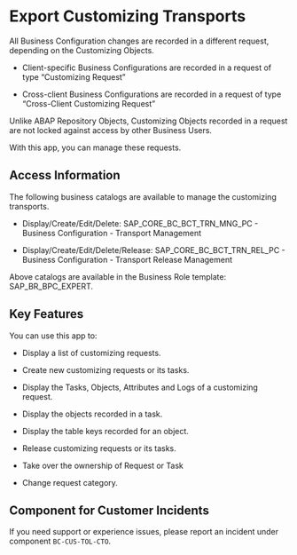 <!-- loiofa7366c3888848bd94566104ac52e627 -->

# Export Customizing Transports



All Business Configuration changes are recorded in a different request, depending on the Customizing Objects.

-   Client-specific Business Configurations are recorded in a request of type “Customizing Request”

-   Cross-client Business Configurations are recorded in a request of type “Cross-Client Customizing Request”

Unlike ABAP Repository Objects, Customizing Objects recorded in a request are not locked against access by other Business Users.

With this app, you can manage these requests.



<a name="loiofa7366c3888848bd94566104ac52e627__section_ahp_mdt_r4b"/>

## Access Information

The following business catalogs are available to manage the customizing transports.

-   Display/Create/Edit/Delete: SAP\_CORE\_BC\_BCT\_TRN\_MNG\_PC - Business Configuration - Transport Management

-   Display/Create/Edit/Delete/Release: SAP\_CORE\_BC\_BCT\_TRN\_REL\_PC - Business Configuration - Transport Release Management

Above catalogs are available in the Business Role template: SAP\_BR\_BPC\_EXPERT.



## Key Features

You can use this app to:



-   Display a list of customizing requests.

-   Create new customizing requests or its tasks.

-   Display the Tasks, Objects, Attributes and Logs of a customizing request.

-   Display the objects recorded in a task.

-   Display the table keys recorded for an object.

-   Release customizing requests or its tasks.

-   Take over the ownership of Request or Task

-   Change request category.




<a name="loiofa7366c3888848bd94566104ac52e627__customer_component"/>

## Component for Customer Incidents

If you need support or experience issues, please report an incident under component `BC-CUS-TOL-CTO`.

